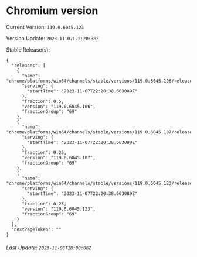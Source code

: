 # Chromium version

Current Version: `119.0.6045.123`

Version Update: `2023-11-07T22:20:38Z`

Stable Release(s):
```
{
  "releases": [
    {
      "name": "chrome/platforms/win64/channels/stable/versions/119.0.6045.106/releases/1699395638",
      "serving": {
        "startTime": "2023-11-07T22:20:38.663089Z"
      },
      "fraction": 0.5,
      "version": "119.0.6045.106",
      "fractionGroup": "69"
    },
    {
      "name": "chrome/platforms/win64/channels/stable/versions/119.0.6045.107/releases/1699395638",
      "serving": {
        "startTime": "2023-11-07T22:20:38.663089Z"
      },
      "fraction": 0.25,
      "version": "119.0.6045.107",
      "fractionGroup": "69"
    },
    {
      "name": "chrome/platforms/win64/channels/stable/versions/119.0.6045.123/releases/1699395638",
      "serving": {
        "startTime": "2023-11-07T22:20:38.663089Z"
      },
      "fraction": 0.25,
      "version": "119.0.6045.123",
      "fractionGroup": "69"
    }
  ],
  "nextPageToken": ""
}
```

###### Last Update: `2023-11-08T18:00:06Z`
        